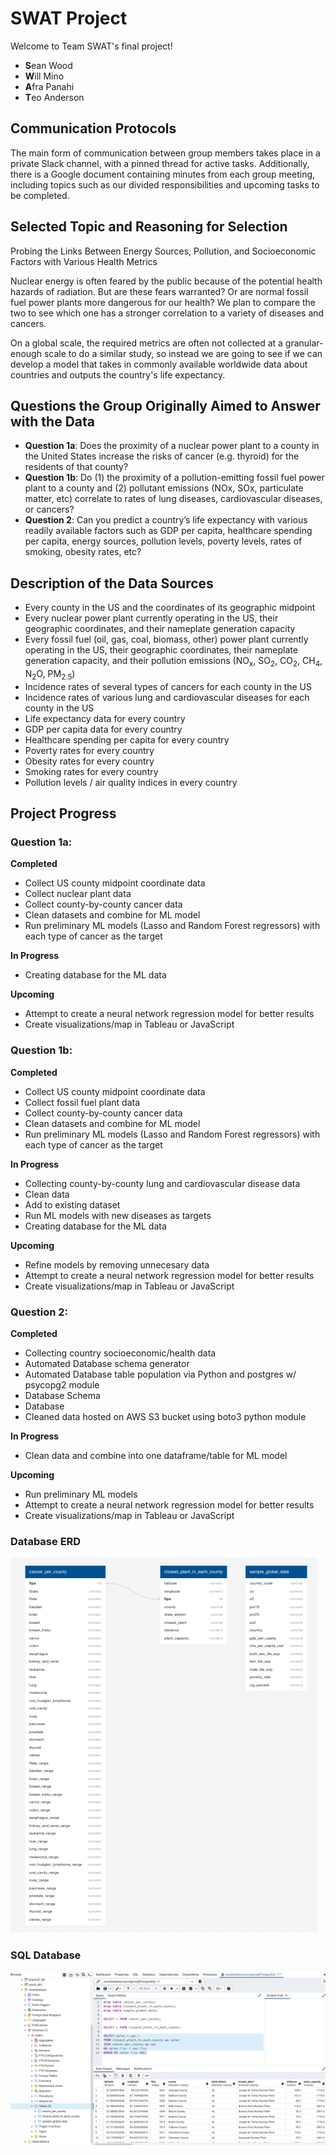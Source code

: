 # SWAT Project
Welcome to Team SWAT's final project!

- **S**ean Wood
- **W**ill Mino
- **A**fra Panahi
- **T**eo Anderson

## Communication Protocols

The main form of communication between group members takes place in a private Slack channel, with a pinned thread for active tasks. Additionally, there is a Google document containing minutes from each group meeting, including topics such as our divided responsibilities and upcoming tasks to be completed.

## Selected Topic and Reasoning for Selection 
Probing the Links Between Energy Sources, Pollution, and Socioeconomic Factors with Various Health Metrics

Nuclear energy is often feared by the public because of the potential health hazards of radiation. But are these fears warranted? Or are normal fossil fuel power plants more dangerous for our health? We plan to compare the two to see which one has a stronger correlation to a variety of diseases and cancers.

On a global scale, the required metrics are often not collected at a granular-enough scale to do a similar study, so instead we are going to see if we can develop a model that takes in commonly available worldwide data about countries and outputs the country's life expectancy.

## Questions the Group Originally Aimed to Answer with the Data
- **Question 1a**: Does the proximity of a nuclear power plant to a county in the United States increase the risks of cancer (e.g. thyroid) for the residents of that county?
- **Question 1b**: Do (1) the proximity of a pollution-emitting fossil fuel power plant to a county and (2) pollutant emissions (NOx, SOx, particulate matter, etc) correlate to rates of lung diseases, cardiovascular diseases, or cancers?
- **Question 2**: Can you predict a country’s life expectancy with various readily available factors such as GDP per capita, healthcare spending per capita, energy sources, pollution levels, poverty levels, rates of smoking, obesity rates, etc?

## Description of the Data Sources
- Every county in the US and the coordinates of its geographic midpoint
- Every nuclear power plant currently operating in the US, their geographic coordinates, and their nameplate generation capacity
- Every fossil fuel (oil, gas, coal, biomass, other) power plant currently operating in the US, their geographic coordinates, their nameplate generation capacity, and their pollution emissions (NO<sub>x</sub>, SO<sub>2</sub>, CO<sub>2</sub>, CH<sub>4</sub>, N<sub>2</sub>O, PM<sub>2.5</sub>)
- Incidence rates of several types of cancers for each county in the US
- Incidence rates of various lung and cardiovascular diseases for each county in the US
- Life expectancy data for every country
- GDP per capita data for every country
- Healthcare spending per capita for every country
- Poverty rates for every country
- Obesity rates for every country
- Smoking rates for every country
- Pollution levels / air quality indices in every country

## Project Progress

### Question 1a:

**Completed**
- Collect US county midpoint coordinate data
- Collect nuclear plant data
- Collect county-by-county cancer data
- Clean datasets and combine for ML model
- Run preliminary ML models (Lasso and Random Forest regressors) with each type of cancer as the target

**In Progress**
- Creating database for the ML data

**Upcoming**
- Attempt to create a neural network regression model for better results
- Create visualizations/map in Tableau or JavaScript

### Question 1b:

**Completed**
- Collect US county midpoint coordinate data
- Collect fossil fuel plant data
- Collect county-by-county cancer data
- Clean datasets and combine for ML model
- Run preliminary ML models (Lasso and Random Forest regressors) with each type of cancer as the target		

**In Progress**
- Collecting county-by-county lung and cardiovascular disease data
- Clean data
- Add to existing dataset
- Run ML models with new diseases as targets
- Creating database for the ML data

**Upcoming**
- Refine models by removing unnecesary data
- Attempt to create a neural network regression model for better results
- Create visualizations/map in Tableau or JavaScript

### Question 2:

**Completed**
- Collecting country socioeconomic/health data
- Automated Database schema generator
- Automated Database table population via Python and postgres w/ psycopg2 module
- Database Schema
- Database
- Cleaned data hosted on AWS S3 bucket using boto3 python module

**In Progress**
- Clean data and combine into one dataframe/table for ML model

**Upcoming**
- Run preliminary ML models
- Attempt to create a neural network regression model for better results
- Create visualizations/map in Tableau or JavaScript

### Database ERD

![Health_Metrics_Schema](https://github.com/TeodorAnderson/SwatProject/blob/main/schema_.png)

### SQL Database

![SQL_Database](https://github.com/TeodorAnderson/SwatProject/blob/main/database.png)

